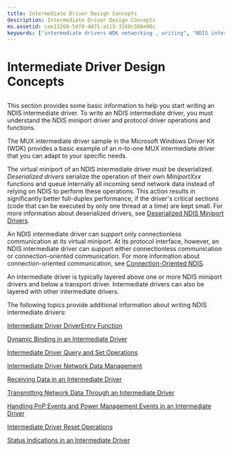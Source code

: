```yaml
---
title: Intermediate Driver Design Concepts
description: Intermediate Driver Design Concepts
ms.assetid: cee13268-5df0-4d71-a115-3168c56be06c
keywords: ["intermediate drivers WDK networking , writing", "NDIS intermediate drivers WDK , writing", "writing NDIS intermediate drivers WDK networking"]
---
```


# Intermediate Driver Design Concepts


## <a href="" id="ddk-intermediate-driver-design-concepts-ng"></a>


This section provides some basic information to help you start writing an NDIS intermediate driver. To write an NDIS intermediate driver, you must understand the NDIS miniport driver and protocol driver operations and functions.

The MUX intermediate driver sample in the Microsoft Windows Driver Kit (WDK) provides a basic example of an *n*-to-one MUX intermediate driver that you can adapt to your specific needs.

The virtual miniport of an NDIS intermediate driver must be deserialized. *Deserialized drivers* serialize the operation of their own *MiniportXxx* functions and queue internally all incoming send network data instead of relying on NDIS to perform these operations. This action results in significantly better full-duplex performance, if the driver's critical sections (code that can be executed by only one thread at a time) are kept small. For more information about deserialized drivers, see [Deserialized NDIS Miniport Drivers](deserialized-ndis-miniport-drivers.md).

An NDIS intermediate driver can support only connectionless communication at its virtual miniport. At its protocol interface, however, an NDIS intermediate driver can support either connectionless communication or connection-oriented communication. For more information about connection-oriented communication, see [Connection-Oriented NDIS](connection-oriented-ndis.md).

An intermediate driver is typically layered above one or more NDIS miniport drivers and below a transport driver. Intermediate drivers can also be layered with other intermediate drivers.

The following topics provide additional information about writing NDIS intermediate drivers:

[Intermediate Driver DriverEntry Function](intermediate-driver-driverentry-function.md)

[Dynamic Binding in an Intermediate Driver](dynamic-binding-in-an-intermediate-driver.md)

[Intermediate Driver Query and Set Operations](intermediate-driver-query-and-set-operations.md)

[Intermediate Driver Network Data Management](intermediate-driver-network-data-management.md)

[Receiving Data in an Intermediate Driver](receiving-data-in-an-intermediate-driver.md)

[Transmitting Network Data Through an Intermediate Driver](transmitting-network-data-through-an-intermediate-driver.md)

[Handling PnP Events and Power Management Events in an Intermediate Driver](handling-pnp-events-and-power-management-events-in-an-intermediate-dri.md)

[Intermediate Driver Reset Operations](intermediate-driver-reset-operations.md)

[Status Indications in an Intermediate Driver](status-indications-in-an-intermediate-driver.md)

 

 





